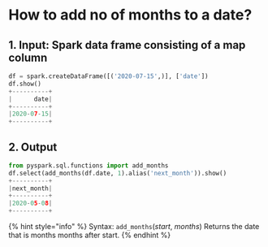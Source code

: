 # How to add no of months to a date?

## 1.  Input:  Spark data frame consisting of a map column 

```python
df = spark.createDataFrame([('2020-07-15',)], ['date'])
df.show()
+----------+
|      date|
+----------+
|2020-07-15|
+----------+
```

## 2.  Output

```python
from pyspark.sql.functions import add_months
df.select(add_months(df.date, 1).alias('next_month')).show()
+----------+
|next_month|
+----------+
|2020-05-08|
+----------+
```

{% hint style="info" %}
Syntax:  `add_months`\(_start_, _months_\)                                                                                                                             Returns the date that is months months after start.
{% endhint %}



